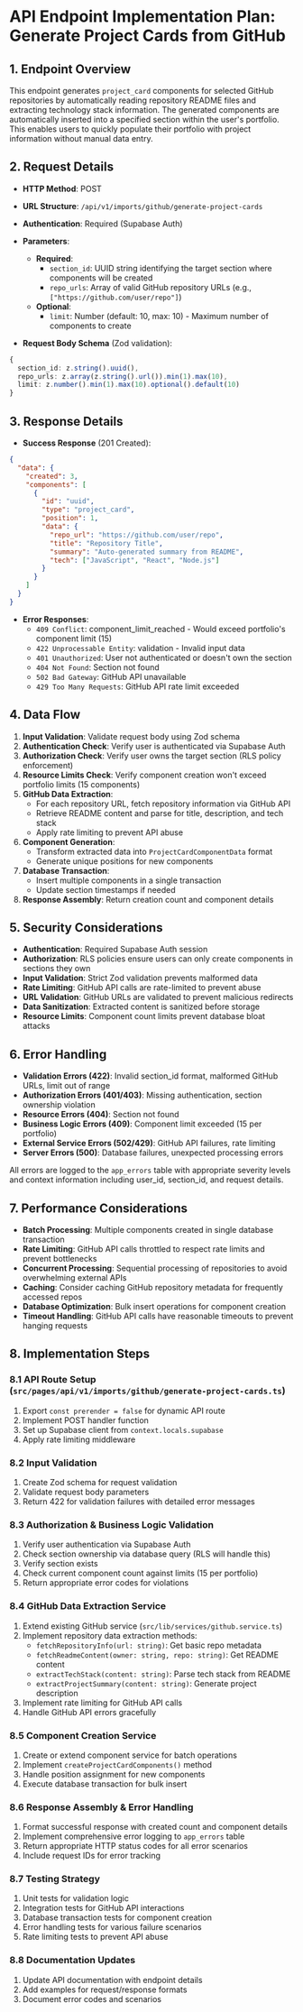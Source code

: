 # API Endpoint Implementation Plan: Generate Project Cards from GitHub

## 1. Endpoint Overview
This endpoint generates `project_card` components for selected GitHub repositories by automatically reading repository README files and extracting technology stack information. The generated components are automatically inserted into a specified section within the user's portfolio. This enables users to quickly populate their portfolio with project information without manual data entry.

## 2. Request Details
- **HTTP Method**: POST
- **URL Structure**: `/api/v1/imports/github/generate-project-cards`
- **Authentication**: Required (Supabase Auth)
- **Parameters**:
  - **Required**:
    - `section_id`: UUID string identifying the target section where components will be created
    - `repo_urls`: Array of valid GitHub repository URLs (e.g., `["https://github.com/user/repo"]`)
  - **Optional**:
    - `limit`: Number (default: 10, max: 10) - Maximum number of components to create

- **Request Body Schema** (Zod validation):
```typescript
{
  section_id: z.string().uuid(),
  repo_urls: z.array(z.string().url()).min(1).max(10),
  limit: z.number().min(1).max(10).optional().default(10)
}
```

## 3. Response Details
- **Success Response** (201 Created):
```json
{
  "data": {
    "created": 3,
    "components": [
      {
        "id": "uuid",
        "type": "project_card",
        "position": 1,
        "data": {
          "repo_url": "https://github.com/user/repo",
          "title": "Repository Title",
          "summary": "Auto-generated summary from README",
          "tech": ["JavaScript", "React", "Node.js"]
        }
      }
    ]
  }
}
```

- **Error Responses**:
  - `409 Conflict`: component_limit_reached - Would exceed portfolio's component limit (15)
  - `422 Unprocessable Entity`: validation - Invalid input data
  - `401 Unauthorized`: User not authenticated or doesn't own the section
  - `404 Not Found`: Section not found
  - `502 Bad Gateway`: GitHub API unavailable
  - `429 Too Many Requests`: GitHub API rate limit exceeded

## 4. Data Flow
1. **Input Validation**: Validate request body using Zod schema
2. **Authentication Check**: Verify user is authenticated via Supabase Auth
3. **Authorization Check**: Verify user owns the target section (RLS policy enforcement)
4. **Resource Limits Check**: Verify component creation won't exceed portfolio limits (15 components)
5. **GitHub Data Extraction**:
   - For each repository URL, fetch repository information via GitHub API
   - Retrieve README content and parse for title, description, and tech stack
   - Apply rate limiting to prevent API abuse
6. **Component Generation**:
   - Transform extracted data into `ProjectCardComponentData` format
   - Generate unique positions for new components
7. **Database Transaction**:
   - Insert multiple components in a single transaction
   - Update section timestamps if needed
8. **Response Assembly**: Return creation count and component details

## 5. Security Considerations
- **Authentication**: Required Supabase Auth session
- **Authorization**: RLS policies ensure users can only create components in sections they own
- **Input Validation**: Strict Zod validation prevents malformed data
- **Rate Limiting**: GitHub API calls are rate-limited to prevent abuse
- **URL Validation**: GitHub URLs are validated to prevent malicious redirects
- **Data Sanitization**: Extracted content is sanitized before storage
- **Resource Limits**: Component count limits prevent database bloat attacks

## 6. Error Handling
- **Validation Errors (422)**: Invalid section_id format, malformed GitHub URLs, limit out of range
- **Authorization Errors (401/403)**: Missing authentication, section ownership violation
- **Resource Errors (404)**: Section not found
- **Business Logic Errors (409)**: Component limit exceeded (15 per portfolio)
- **External Service Errors (502/429)**: GitHub API failures, rate limiting
- **Server Errors (500)**: Database failures, unexpected processing errors

All errors are logged to the `app_errors` table with appropriate severity levels and context information including user_id, section_id, and request details.

## 7. Performance Considerations
- **Batch Processing**: Multiple components created in single database transaction
- **Rate Limiting**: GitHub API calls throttled to respect rate limits and prevent bottlenecks
- **Concurrent Processing**: Sequential processing of repositories to avoid overwhelming external APIs
- **Caching**: Consider caching GitHub repository metadata for frequently accessed repos
- **Database Optimization**: Bulk insert operations for component creation
- **Timeout Handling**: GitHub API calls have reasonable timeouts to prevent hanging requests

## 8. Implementation Steps

### 8.1 API Route Setup (`src/pages/api/v1/imports/github/generate-project-cards.ts`)
1. Export `const prerender = false` for dynamic API route
2. Implement POST handler function
3. Set up Supabase client from `context.locals.supabase`
4. Apply rate limiting middleware

### 8.2 Input Validation
1. Create Zod schema for request validation
2. Validate request body parameters
3. Return 422 for validation failures with detailed error messages

### 8.3 Authorization & Business Logic Validation
1. Verify user authentication via Supabase Auth
2. Check section ownership via database query (RLS will handle this)
3. Verify section exists
4. Check current component count against limits (15 per portfolio)
5. Return appropriate error codes for violations

### 8.4 GitHub Data Extraction Service
1. Extend existing GitHub service (`src/lib/services/github.service.ts`)
2. Implement repository data extraction methods:
   - `fetchRepositoryInfo(url: string)`: Get basic repo metadata
   - `fetchReadmeContent(owner: string, repo: string)`: Get README content
   - `extractTechStack(content: string)`: Parse tech stack from README
   - `extractProjectSummary(content: string)`: Generate project description
3. Implement rate limiting for GitHub API calls
4. Handle GitHub API errors gracefully

### 8.5 Component Creation Service
1. Create or extend component service for batch operations
2. Implement `createProjectCardComponents()` method
3. Handle position assignment for new components
4. Execute database transaction for bulk insert

### 8.6 Response Assembly & Error Handling
1. Format successful response with created count and component details
2. Implement comprehensive error logging to `app_errors` table
3. Return appropriate HTTP status codes for all error scenarios
4. Include request IDs for error tracking

### 8.7 Testing Strategy
1. Unit tests for validation logic
2. Integration tests for GitHub API interactions
3. Database transaction tests for component creation
4. Error handling tests for various failure scenarios
5. Rate limiting tests to prevent API abuse

### 8.8 Documentation Updates
1. Update API documentation with endpoint details
2. Add examples for request/response formats
3. Document error codes and scenarios
